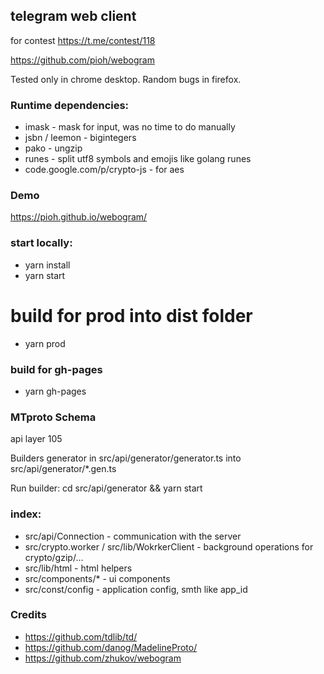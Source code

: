 ## telegram web client

for contest https://t.me/contest/118

https://github.com/pioh/webogram

Tested only in chrome desktop. Random bugs in firefox.

### Runtime dependencies:

- imask - mask for input, was no time to do manually
- jsbn / leemon - bigintegers
- pako - ungzip
- runes - split utf8 symbols and emojis like golang runes
- code.google.com/p/crypto-js - for aes

### Demo

https://pioh.github.io/webogram/

### start locally:

- yarn install
- yarn start

# build for prod into dist folder

- yarn prod

### build for gh-pages

- yarn gh-pages

### MTproto Schema

api layer 105

Builders generator in src/api/generator/generator.ts into src/api/generator/\*.gen.ts

Run builder: cd src/api/generator && yarn start

### index:

- src/api/Connection - communication with the server
- src/crypto.worker / src/lib/WokrkerClient - background operations for crypto/gzip/...
- src/lib/html - html helpers
- src/components/\* - ui components
- src/const/config - application config, smth like app_id

### Credits

- https://github.com/tdlib/td/
- https://github.com/danog/MadelineProto/
- https://github.com/zhukov/webogram
